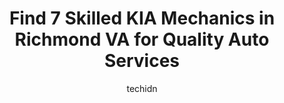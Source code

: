 ---
layout: ampstory
image: https://images.unsplash.com/photo-1636325780109-2d154603a3a7?ixlib=rb-4.0.3&ixid=MnwxMjA3fDB8MHxwaG90by1wYWdlfHx8fGVufDB8fHx8&auto=format&fit=crop&w=640&h=853&q=80
author: techidn
featured: false
description: Experience the excellence of automotive service by visiting the 7 best KIA Mechanic in Richmond VA, USA. With their expertise, attention to detail, and commitment to customer satisfaction, y
title: Find 7 Skilled KIA Mechanics in Richmond VA for Quality Auto Services
cover:
   title: Find 7 Skilled KIA Mechanics in Richmond VA for Quality Auto Services
   subtitle: Rickpate
   background: https://images.unsplash.com/photo-1636325780109-2d154603a3a7?ixlib=rb-4.0.3&ixid=MnwxMjA3fDB8MHxwaG90by1wYWdlfHx8fGVufDB8fHx8&auto=format&fit=crop&w=640&h=853&q=80

pages: 
 - layout: thirds
   top: <h1>#1 Hyman Bros KIA</h1>
   bottom: "<p>They were perfect from start to finish!! Chris was the main reason I came back to the dealership, he made me feel comfortable in whatever I wanted to purchase and didn</p>"
   background: https://www.knot35.com/toplist/wp-content/uploads/2023/06/best-kia-mechanic-1-in-richmond-va-1685833700.jpeg
   backgroundblur: true
 - layout: thirds
   top: <h1>#2 Grace Auto Sales and Service</h1>
   bottom: "<p>7909 W Broad St, Richmond, VA 23294, United States</p>"
   background: https://www.knot35.com/toplist/wp-content/uploads/2023/06/best-kia-mechanic-2-in-richmond-va-1685833701.jpeg
   cta:
      link: https://www.knot35.com/toplist/find-7-skilled-kia-mechanics-in-richmond-va-for-quality-auto-services/
      text: Find 7 Skilled KIA Mechanics in Richmond VA for Quality Auto Services
 - layout: thirds
   top: <h1>#3 West Broad Kia</h1>
   bottom: "<p>9001 W Broad St, Richmond, VA 23294, United States</p>"
   background: https://www.knot35.com/toplist/wp-content/uploads/2023/06/best-kia-mechanic-3-in-richmond-va-1685833701.jpeg
   cta:
      link: https://www.knot35.com/toplist/find-7-skilled-kia-mechanics-in-richmond-va-for-quality-auto-services/
      text: Find 7 Skilled KIA Mechanics in Richmond VA for Quality Auto Services
 - layout: thirds
   top: <h1>#4 VA Cars Inc</h1>
   bottom: "<p>7729 Midlothian Turnpike, Richmond, VA 23235, United States</p>"
   background: https://images.unsplash.com/photo-1489648022186-8f49310909a0?ixlib=rb-4.0.3&ixid=MnwxMjA3fDB8MHxwaG90by1wYWdlfHx8fGVufDB8fHx8&auto=format&fit=crop&w=640&h=853&q=80
   cta:
      link: https://www.knot35.com/toplist/find-7-skilled-kia-mechanics-in-richmond-va-for-quality-auto-services/
      text: Find 7 Skilled KIA Mechanics in Richmond VA for Quality Auto Services
 - layout: thirds
   top: <h1>#5 Cutshaw Automotive</h1>
   bottom: "<p>3101 W Broad St, Richmond, VA 23230, United States</p>"
   background: https://images.unsplash.com/photo-1595364397663-fca4f075d796?ixlib=rb-4.0.3&ixid=MnwxMjA3fDB8MHxwaG90by1wYWdlfHx8fGVufDB8fHx8&auto=format&fit=crop&w=640&h=853&q=80
   cta:
      link: https://www.knot35.com/toplist/find-7-skilled-kia-mechanics-in-richmond-va-for-quality-auto-services/
      text: Find 7 Skilled KIA Mechanics in Richmond VA for Quality Auto Services
 - layout: thirds
   top: <h1>#6 One Stop Auto Repair Inc.</h1>
   bottom: "<p>8311 Midlothian Turnpike, Richmond, VA 23235, United States</p>"
   background: https://images.unsplash.com/photo-1557672172-298e090bd0f1?ixlib=rb-4.0.3&ixid=MnwxMjA3fDB8MHxwaG90by1wYWdlfHx8fGVufDB8fHx8&auto=format&fit=crop&w=640&h=853&q=80
   cta:
      link: https://www.knot35.com/toplist/find-7-skilled-kia-mechanics-in-richmond-va-for-quality-auto-services/
      text: Find 7 Skilled KIA Mechanics in Richmond VA for Quality Auto Services
 - layout: thirds
   top: <h1>#7 Walmart Auto Care Centers</h1>
   bottom: "<p>7901 Brook Rd, Richmond, VA 23227, United States</p>"
   background: https://images.unsplash.com/photo-1509114397022-ed747cca3f65?ixlib=rb-4.0.3&ixid=MnwxMjA3fDB8MHxwaG90by1wYWdlfHx8fGVufDB8fHx8&auto=format&fit=crop&w=640&h=853&q=80
   cta:
      link: https://www.knot35.com/toplist/find-7-skilled-kia-mechanics-in-richmond-va-for-quality-auto-services/
      text: Find 7 Skilled KIA Mechanics in Richmond VA for Quality Auto Services
 - layout: thirds
   middle: Continue reading...
   background: https://images.unsplash.com/photo-1613843873231-1447db182f97?ixlib=rb-4.0.3&ixid=MnwxMjA3fDB8MHxwaG90by1wYWdlfHx8fGVufDB8fHx8&auto=format&fit=crop&w=640&h=853&q=80
   cta:
      link: https://www.knot35.com/toplist/find-7-skilled-kia-mechanics-in-richmond-va-for-quality-auto-services/
      text: Find 7 Skilled KIA Mechanics in Richmond VA for Quality Auto Services
      
---